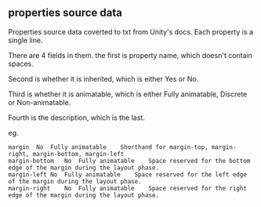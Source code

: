 ## properties source data

Properties source data coverted to txt from Unity's docs. Each property is a single line.

There are 4 fields in them. the first is property name, which doesn't contain spaces.

Second is whether it is inherited, which is either Yes or No.

Third is whether it is animatable, which is either Fully animatable, Discrete or Non-animatable.

Fourth is the description, which is the last.

eg.

```
margin	No	Fully animatable	Shorthand for margin-top, margin-right, margin-bottom, margin-left
margin-bottom	No	Fully animatable	Space reserved for the bottom edge of the margin during the layout phase.
margin-left	No	Fully animatable	Space reserved for the left edge of the margin during the layout phase.
margin-right	No	Fully animatable	Space reserved for the right edge of the margin during the layout phase.
```